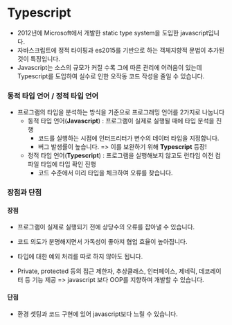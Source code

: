 # Typescript

- 2012년에 Microsoft에서 개발한 static type system을 도입한 javascript입니다.
- 자바스크립트에 정적 타이핑과 es2015를 기반으로 하는 객체지향적 문법이 추가된 것이 특징입니다.
- Javascript는 소스의 규모가 커질 수록 그에 따른 관리에 어려움이 있는데 Typescript를 도입하여 실수로 인한 오작동 코드 작성을 줄일 수 있습니다.

### 동적 타입 언어 / 정적 타입 언어

- 프로그램의 타입을 분석하는 방식을 기준으로 프로그래밍 언어를 2가지로 나눕니다
  - 동적 타입 언어(**Javascript**) : 프로그램이 실제로 실행될 때에 타입 분석을 진행
    - 코드를 실행하는 시점에 인터프리터가 변수의 데이터 타입을 지정합니다.
    - 버그 발생률이 높습니다.  => 이를 보완하기 위해 **Typescript** 등장!
  - 정적 타입 언어(**Typescript**) : 프로그램을 실행해보지 않고도 런타임 이전 컴파일 타임에 타입 확인 진행
    - 코드 수준에서 미리 타입을 체크하여 오류를 찾습니다.

### 장점과 단점

#### 장점

- 프로그램이 실제로 실행되기 전에 상당수의 오류를 잡아낼 수 있습니다.
- 코드 의도가 분명해지면서 가독성이 좋아져 협업 효율이 높아집니다. 

- 타입에 대한 예외 처리를 따로 하지 않아도 됩니다.
- Private, protected 등의 접근 제한자, 추상클래스, 인터페이스, 제네릭, 데코레이터 등 기능 제공 => javascript 보다 OOP를 지향하며 개발할 수 있습니다.

#### 단점

- 환경 셋팅과 코드 구현에 있어 javascript보다 느릴 수 있습니다.